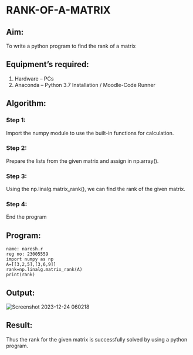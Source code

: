 # RANK-OF-A-MATRIX
## Aim:
To write a python program to find the rank of a matrix
## Equipment’s required:
1. 	Hardware – PCs
2. 	Anaconda – Python 3.7 Installation / Moodle-Code Runner
## Algorithm:
### Step 1: 
Import the numpy module to use the built-in functions for calculation.

### Step 2: 

Prepare the lists from the given matrix and assign in np.array().

### Step 3:
Using the np.linalg.matrix_rank(), we can find the rank of the given matrix.
### Step 4: 
End the program

## Program:
```
name: naresh.r
reg no: 23005559
import numpy as np
A=[[3,2,5],[3,6,9]]
rank=np.linalg.matrix_rank(A)
print(rank)
```
## Output:
![Screenshot 2023-12-24 060218](https://github.com/feryjfgkuyfgewjfgew/RANK-OF-A-MATRIX/assets/150319377/d1456e9d-3fff-4b6c-ae22-298358f161e6)

## Result:
Thus the rank for the given matrix is successfully solved by  using a python program.

